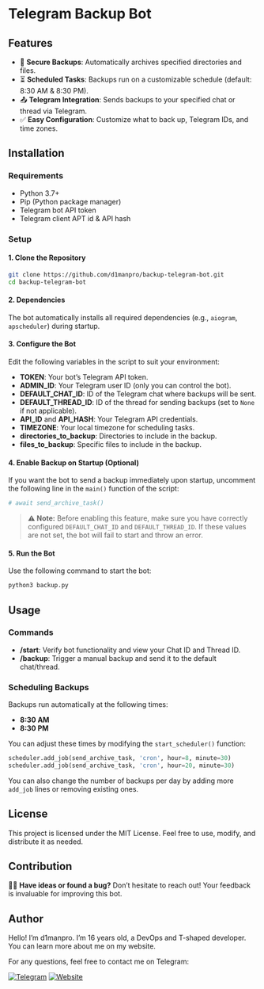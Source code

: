 # Telegram Backup Bot

## Features

- 🔐 **Secure Backups**: Automatically archives specified directories and files.
- ⏳ **Scheduled Tasks**: Backups run on a customizable schedule (default: 8:30 AM & 8:30 PM).
- 📤 **Telegram Integration**: Sends backups to your specified chat or thread via Telegram.
- ✅ **Easy Configuration**: Customize what to back up, Telegram IDs, and time zones.

## Installation

### Requirements

- Python 3.7+
- Pip (Python package manager)
- Telegram bot API token
- Telegram client APT id & API hash 

### Setup

#### 1. Clone the Repository

```bash
git clone https://github.com/d1manpro/backup-telegram-bot.git
cd backup-telegram-bot
```

#### 2. Dependencies

The bot automatically installs all required dependencies (e.g., `aiogram`, `apscheduler`) during startup.

#### 3. Configure the Bot

Edit the following variables in the script to suit your environment:

- **TOKEN**: Your bot’s Telegram API token.
- **ADMIN\_ID**: Your Telegram user ID (only you can control the bot).
- **DEFAULT\_CHAT\_ID**: ID of the Telegram chat where backups will be sent.
- **DEFAULT\_THREAD\_ID**: ID of the thread for sending backups (set to `None` if not applicable).
- **API\_ID** and **API\_HASH**: Your Telegram API credentials.
- **TIMEZONE**: Your local timezone for scheduling tasks.
- **directories\_to\_backup**: Directories to include in the backup.
- **files\_to\_backup**: Specific files to include in the backup.

#### 4. Enable Backup on Startup (Optional)

If you want the bot to send a backup immediately upon startup, uncomment the following line in the `main()` function of the script:

```python
# await send_archive_task()
```

> **⚠️ Note:** Before enabling this feature, make sure you have correctly configured `DEFAULT_CHAT_ID` and `DEFAULT_THREAD_ID`. If these values are not set, the bot will fail to start and throw an error.

#### 5. Run the Bot

Use the following command to start the bot:

```bash
python3 backup.py
```

## Usage

### Commands

- **/start**: Verify bot functionality and view your Chat ID and Thread ID.
- **/backup**: Trigger a manual backup and send it to the default chat/thread.

### Scheduling Backups

Backups run automatically at the following times:

- **8:30 AM**
- **8:30 PM**

You can adjust these times by modifying the `start_scheduler()` function:

```python
scheduler.add_job(send_archive_task, 'cron', hour=8, minute=30)
scheduler.add_job(send_archive_task, 'cron', hour=20, minute=30)
```

You can also change the number of backups per day by adding more `add_job` lines or removing existing ones.

## License

This project is licensed under the MIT License. Feel free to use, modify, and distribute it as needed.

## Contribution

🙋️‍♂️ **Have ideas or found a bug?** Don’t hesitate to reach out! Your feedback is invaluable for improving this bot.

## Author

Hello! I’m d1manpro. I’m 16 years old, a DevOps and T-shaped developer. You can learn more about me on my website.

For any questions, feel free to contact me on Telegram:

[![Telegram](https://img.shields.io/badge/Telegram-Contact-blue?logo=telegram)](https://t.me/dpdevops)
[![Website](https://img.shields.io/badge/Website-Visit-green?logo=link)](https://dp-dev.ru)
